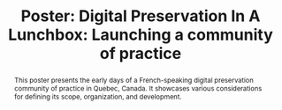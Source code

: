---
abstract: 'This poster presents the early days of a French-speaking digital preservation
  community of practice in Quebec, Canada. It showcases various considerations for
  defining its scope, organization, and development. '
creators:
- Emilie Fortin
date: null
document_url: https://az659834.vo.msecnd.net/eventsairwesteuprod/production-inconference-public/1ab6176720a2406d8118445008c8877e
grand_parent: iPRES
institutions:
- Universite Laval
keywords:
- community of practice
- knowledge sharing
landing_page_url: null
language: eng
layout: publication
license: CC-BY 4.0 International
notes_url: null
parent: iPRES 2022
publication_type: poster
size: null
slides_url: null
source_name: iPRES
stream_url: null
title: 'Poster: Digital Preservation In A Lunchbox: Launching a community of practice '
year: 2022
---